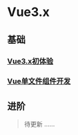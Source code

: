 # Vue3.x

## 基础
### [Vue3.x初体验](./Vue3.x初体验.md)
### [Vue单文件组件开发](Vue单文件组件开发.md)

## 进阶


> 待更新
......